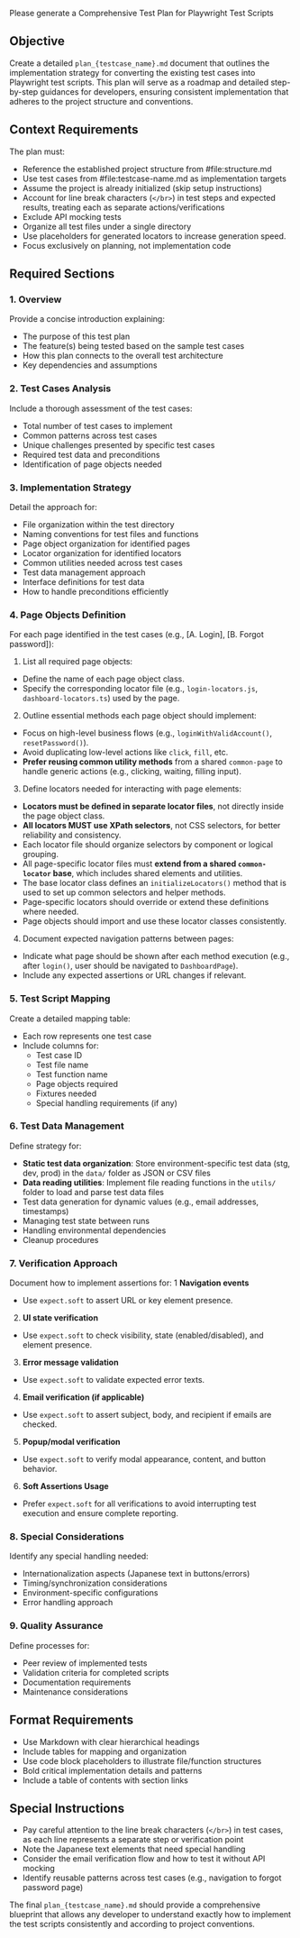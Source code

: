 Please generate a Comprehensive Test Plan for Playwright Test Scripts

## Objective
Create a detailed `plan_{testcase_name}.md` document that outlines the implementation strategy for converting the existing test cases into Playwright test scripts. This plan will serve as a roadmap and detailed step-by-step guidances for developers, ensuring consistent implementation that adheres to the project structure and conventions.

## Context Requirements
The plan must:
- Reference the established project structure from #file:structure.md
- Use test cases from #file:testcase-name.md as implementation targets
- Assume the project is already initialized (skip setup instructions)
- Account for line break characters (`</br>`) in test steps and expected results, treating each as separate actions/verifications
- Exclude API mocking tests
- Organize all test files under a single directory
- Use placeholders for generated locators to increase generation speed.
- Focus exclusively on planning, not implementation code

## Required Sections

### 1. Overview
Provide a concise introduction explaining:
- The purpose of this test plan
- The feature(s) being tested based on the sample test cases
- How this plan connects to the overall test architecture
- Key dependencies and assumptions

### 2. Test Cases Analysis
Include a thorough assessment of the test cases:
- Total number of test cases to implement
- Common patterns across test cases
- Unique challenges presented by specific test cases
- Required test data and preconditions
- Identification of page objects needed

### 3. Implementation Strategy
Detail the approach for:
- File organization within the test directory
- Naming conventions for test files and functions
- Page object organization for identified pages
- Locator organization for identified locators
- Common utilities needed across test cases
- Test data management approach
- Interface definitions for test data
- How to handle preconditions efficiently

### 4. Page Objects Definition
For each page identified in the test cases (e.g., [A. Login], [B. Forgot password]):
1. List all required page objects:
  - Define the name of each page object class.
  - Specify the corresponding locator file (e.g., `login-locators.js`, `dashboard-locators.ts`) used by the page.
2. Outline essential methods each page object should implement:
  - Focus on high-level business flows (e.g., `loginWithValidAccount()`, `resetPassword()`).
  - Avoid duplicating low-level actions like `click`, `fill`, etc.
  - **Prefer reusing common utility methods** from a shared `common-page` to handle generic actions (e.g., clicking, waiting, filling input).
3. Define locators needed for interacting with page elements:
  - **Locators must be defined in separate locator files**, not directly inside the page object class.
  - **All locators MUST use XPath selectors**, not CSS selectors, for better reliability and consistency.
  - Each locator file should organize selectors by component or logical grouping.
  - All page-specific locator files must **extend from a shared `common-locator` base**, which includes shared elements and utilities.
  - The base locator class defines an `initializeLocators()` method that is used to set up common selectors and helper methods.
  - Page-specific locators should override or extend these definitions where needed.
  - Page objects should import and use these locator classes consistently.
4. Document expected navigation patterns between pages:
  - Indicate what page should be shown after each method execution (e.g., after `login()`, user should be navigated to `DashboardPage`).
  - Include any expected assertions or URL changes if relevant.
### 5. Test Script Mapping
Create a detailed mapping table:
- Each row represents one test case
- Include columns for:
  * Test case ID
  * Test file name
  * Test function name
  * Page objects required
  * Fixtures needed
  * Special handling requirements (if any)

### 6. Test Data Management
Define strategy for:
- **Static test data organization**: Store environment-specific test data (stg, dev, prod) in the `data/` folder as JSON or CSV files
- **Data reading utilities**: Implement file reading functions in the `utils/` folder to load and parse test data files
- Test data generation for dynamic values (e.g., email addresses, timestamps)
- Managing test state between runs
- Handling environmental dependencies
- Cleanup procedures

### 7. Verification Approach
Document how to implement assertions for:
1 **Navigation events**  
  - Use `expect.soft` to assert URL or key element presence.
2. **UI state verification**  
  - Use `expect.soft` to check visibility, state (enabled/disabled), and element presence.
3. **Error message validation**  
  - Use `expect.soft` to validate expected error texts.
4. **Email verification (if applicable)**  
  - Use `expect.soft` to assert subject, body, and recipient if emails are checked.
5. **Popup/modal verification**  
  - Use `expect.soft` to verify modal appearance, content, and button behavior.
6. **Soft Assertions Usage**  
  - Prefer `expect.soft` for all verifications to avoid interrupting test execution and ensure complete reporting.

### 8. Special Considerations
Identify any special handling needed:
- Internationalization aspects (Japanese text in buttons/errors)
- Timing/synchronization considerations
- Environment-specific configurations
- Error handling approach

### 9. Quality Assurance
Define processes for:
- Peer review of implemented tests
- Validation criteria for completed scripts
- Documentation requirements
- Maintenance considerations

## Format Requirements
- Use Markdown with clear hierarchical headings
- Include tables for mapping and organization
- Use code block placeholders to illustrate file/function structures
- Bold critical implementation details and patterns
- Include a table of contents with section links

## Special Instructions
- Pay careful attention to the line break characters (`</br>`) in test cases, as each line represents a separate step or verification point
- Note the Japanese text elements that need special handling
- Consider the email verification flow and how to test it without API mocking
- Identify reusable patterns across test cases (e.g., navigation to forgot password page)

The final `plan_{testcase_name}.md` should provide a comprehensive blueprint that allows any developer to understand exactly how to implement the test scripts consistently and according to project conventions.